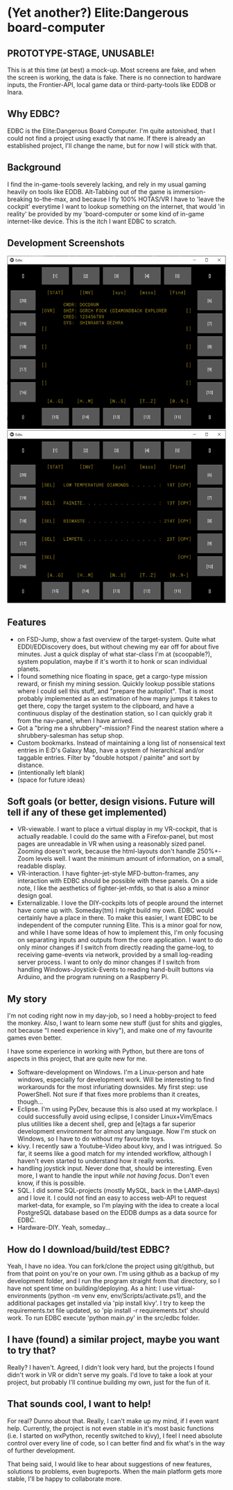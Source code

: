 # (Yet another?) Elite:Dangerous board-computer

## PROTOTYPE-STAGE, UNUSABLE!
This is at this time (at best) a mock-up. Most screens are fake, and when the
screen is working, the data is fake. There is no connection to hardware inputs,
the Frontier-API, local game data or third-party-tools like EDDB or Inara.

## Why EDBC?
EDBC is the Elite:Dangerous Board Computer. I'm quite astonished, that I could
not find a project using exactly that name. If there is already an established
project, I'll change the name, but for now I will stick with that.

## Background
I find the in-game-tools severely lacking, and rely in my usual gaming heavily
on tools like EDDB. Alt-Tabbing out of the game is immersion-breaking
to-the-max, and because I fly 100% HOTAS/VR I have to 'leave the cockpit'
everytime I want to lookup something on the internet, that would 'in reality'
be provided by my 'board-computer or some kind of in-game internet-like device.
This is the itch I want EDBC to scratch.

## Development Screenshots
![Status-Screen](screenshot_status.png)
![Inventory-Screen](screenshot_inventory.png)

## Features
 - on FSD-Jump, show a fast overview of the target-system. Quite what
   EDDI/EDDiscovery does, but without chewing my ear off for about five minutes.
   Just a quick display of what star-class I'm at (scoopable?), system
   population, maybe if it's worth it to honk or scan individual planets.
 - I found something nice floating in space, get a cargo-type mission reward,
   or finish my mining session. Quickly lookup possible stations where I could
   sell this stuff, and "prepare the autopilot". That is most probably
   implemented as an estimation of how many jumps it takes to get there, copy
   the target system to the clipboard, and have a continuous display of the
   destination station, so I can quickly grab it from the nav-panel, when I have
   arrived.
 - Got a "bring me a shrubbery"-mission? Find the nearest station where a
   shrubbery-salesman has setup shop.
 - Custom bookmarks. Instead of maintaining a long list of nonsensical text
   entries in E:D's Galaxy Map, have a system of hierarchical and/or taggable
   entries. Filter by "double hotspot / painite" and sort by distance.
 - (intentionally left blank)
 - (space for future ideas)

## Soft goals (or better, design visions. Future will tell if any of these get implemented)
 - VR-viewable. I want to place a virtual display in my VR-cockpit, that is
   actually readable. I could do the same with a Firefox-panel, but most pages
   are unreadable in VR when using a reasonably sized panel. Zooming doesn't
   work, because the html-layouts don't handle 250%+-Zoom levels well. I want
   the minimum amount of information, on a small, readable display.
 - VR-interaction. I have fighter-jet-style MFD-button-frames, any interaction
   with EDBC should be possible with these panels. On a side note, I like the
   aesthetics of fighter-jet-mfds, so that is also a minor design goal.
 - Externalizable. I love the DIY-cockpits lots of people around the internet
   have come up with. Someday(tm) I might build my own. EDBC would certainly
   have a place in there. To make this easier, I want EDBC to be independent
   of the computer running Elite. This is a minor goal for now, and while I
   have some Ideas of how to implement this, I'm only focusing on separating
   inputs and outputs from the core application. I want to do only minor
   changes if I switch from directly reading the game-log, to receiving
   game-events via network, provided by a small log-reading server process. I
   want to only do minor changes if I switch from handling
   Windows-Joystick-Events to reading hand-built buttons via Arduino, and the
   program running on a Raspberry Pi.

## My story
I'm not coding right now in my day-job, so I need a hobby-project to feed the
monkey. Also, I want to learn some new stuff (just for shits and giggles, not
because "I need experience in kivy"), and make one of my favourite games even
better.

I have some experience in working with Python, but there are tons of aspects in
this project, that are quite new for me.
 - Software-development on Windows. I'm a Linux-person and hate windows,
   especially for development work. Will be interesting to find workarounds for
   the most infuriating downsides. My first step: use PowerShell. Not sure if
   that fixes more problems than it creates, though...
 - Eclipse. I'm using PyDev, because this is also used at my workplace. I could
   successfully avoid using eclipse, I consider Linux+Vim/Emacs plus utilities
   like a decent shell, grep and [e]tags a far superior development environment
   for almost any language. Now I'm stuck on Windows, so I have to do without
   my favourite toys.
 - kivy. I recently saw a Youtube-Video about kivy, and I was intrigued. So
   far, it seems like a good match for my intended workflow, although I haven't
   even started to understand how it really works.
 - handling joystick input. Never done that, should be interesting. Even more,
   I want to handle the input _while not having focus_.  Don't even know, if
   this is possible.
 - SQL. I did some SQL-projects (mostly MySQL, back in the LAMP-days) and I
   love it. I could not find an easy to access web-API to request market-data,
   for example, so I'm playing with the idea to create a local PostgreSQL
   database based on the EDDB dumps as a data source for EDBC.
 - Hardware-DIY. Yeah, someday...

## How do I download/build/test EDBC?
Yeah, I have no idea. You can fork/clone the project using git/github, but
from that point on you're on your own. I'm using github as a backup of my
development folder, and I run the program straight from that directory, so I
have not spent time on building/deploying. As a hint: I use
virtual-environments (python -m venv env, env/Scripts/activate.ps1), and the
additional packages get installed via 'pip install kivy'. I try to keep the
requirements.txt file updated, so 'pip install -r requirements.txt' should
work. To run EDBC execute 'python main.py' in the src/edbc folder.

## I have (found) a similar project, maybe you want to try that?
Really? I haven't. Agreed, I didn't look very hard, but the projects I found
didn't work in VR or didn't serve my goals. I'd love to take a look at your
project, but probably I'll continue building my own, just for the fun of it.

## That sounds cool, I want to help!
For real? Dunno about that. Really, I can't make up my mind, if I even want
help. Currently, the project is not even stable in it's most basic functions
(i.e. I started on wxPython, recently switched to kivy), I feel I need
absolute control over every line of code, so I can better find and fix what's
in the way of further development.

That being said, I would like to hear about suggestions of new features,
solutions to problems, even bugreports. When the main platform gets more
stable, I'll be happy to collaborate more.
